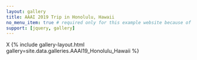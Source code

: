 ```yaml
---
layout: gallery
title: AAAI 2019 Trip in Honolulu, Hawaii
no_menu_item: true # required only for this example website because of menu construction
support: [jquery, gallery]
---
```

X
{% include gallery-layout.html gallery=site.data.galleries.AAAI19_Honolulu_Hawaii %}


